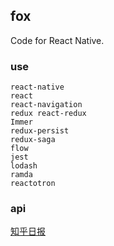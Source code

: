## fox

Code for React Native.

### use

```
react-native
react
react-navigation
redux react-redux
Immer
redux-persist
redux-saga
flow
jest
lodash
ramda
reactotron
```

### api

[知乎日报](https://github.com/izzyleung/ZhihuDailyPurify/wiki/%E7%9F%A5%E4%B9%8E%E6%97%A5%E6%8A%A5-API-%E5%88%86%E6%9E%90)
